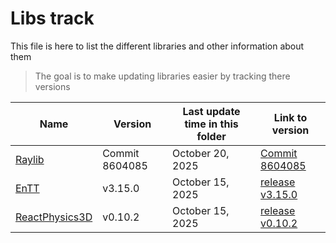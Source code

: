 # Libs track

This file is here to list the different libraries and other information about them
> The goal is to make updating libraries easier by tracking there versions


| Name                             | Version | Last update time in this folder | Link to version                                                                          |
|----------------------------------|---------|---------------------------------|------------------------------------------------------------------------------------------|
| [Raylib](raylib)                 | Commit 8604085 | October 20, 2025                | [Commit 8604085](https://github.com/raysan5/raylib/commit/8604085b6ea6e6fb2345742a8a45c43534333267)                                     |
| [EnTT](entt)                     | v3.15.0 | October 15, 2025                | [release v3.15.0](https://github.com/skypjack/entt/releases/tag/v3.15.0)                 |
| [ReactPhysics3D](reactphysics3D) | v0.10.2 | October 15, 2025                | [release v0.10.2](https://github.com/DanielChappuis/reactphysics3d/releases/tag/v0.10.2) |
